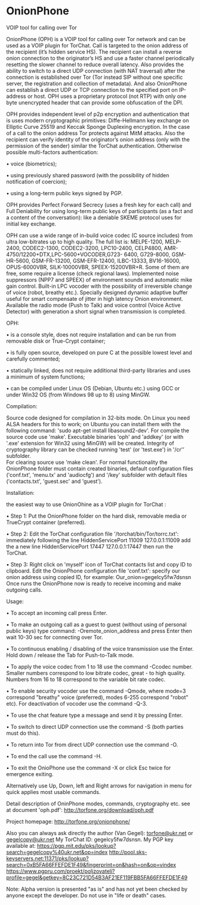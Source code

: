 OnionPhone
==========

VOIP tool for calling over Tor

OnionPhone (OPH) is a VOIP tool for calling over Tor network and can be used as a VOIP plugin for TorChat. Call is targeted to the onion address of the recipient (it’s hidden service HS). The recipient can install a reverse onion connection to the originator’s HS and use a faster channel periodically resetting the slower channel to reduce overall latency. 
Also provides the ability to switch to a direct UDP connection (with NAT traversal) after the connection is established over Tor (Tor instead SIP without one specific server, the registration and collection of metadata). And also OnionPhone can establish a direct UDP or TCP connection to the specified port on IP-address or host. 
OPH uses a proprietary protocol (not RTP) with only one byte unencrypted header that can provide some obfuscation of the DPI. 

OPH provides independent level of p2p encryption and authentication that is uses modern cryptographic primitives: Diffe-Hellmann key exchange on Elliptic Curve 25519 and Keccak Sponge Duplexing encryption. In the case of a call to the onion address Tor protects against MitM attacks. Also the recipient can verify identity of the originator’s onion address (only with the permission of the sender) similar the TorChat authentication. Otherwise possible multi-factors authentication: 

• voice (biometrics);

• using previously shared password (with the possibility of hidden notification of coercion); 

• using a long-term public keys signed by PGP. 

OPH provides Perfect Forward Secrecy (uses a fresh key for each call) and Full Deniability for using long-term public keys of participants (as a fact and a content of the conversation): like a deniable SKEME protocol uses for initial key exchange. 

OPH can use a wide range of in-build voice codec (C source includes) from ultra low-bitrates up to high quality. The full list is: MELPE-1200, MELP-2400, CODEC2-1300, CODEC2-3200, LPC10-2400, CELP4800, AMR-4750/12200+DTX,LPC-5600+VOCODER,G723- 6400, G729-8000, GSM-HR-5600, GSM-FR-13200, GSM-EFR-12400, ILBC-13333, BV16-16000, OPUS-6000VBR, SILK-10000VBR, SPEEX-15200VBR+R. Some of them are free, some require a license (check regional laws). Implemented noise suppressors (NPP7 and SPEEX) of environment sounds and automatic mike gain control. Built-in LPC vocoder with the possibility of irreversible change of voice (robot, breathy etc.). Specially designed dynamic adaptive buffer useful for smart compensate of jitter in high latency Onion environment. Available the radio mode (Push to Talk) and voice control (Voice Active Detector) with generation a short signal when transmission is completed.  

OPH:

• is a console style, does not require installation and can be run from removable disk or True-Crypt container; 

• is fully open source, developed on pure C at the possible lowest level and carefully commented;

• statically linked, does not require additional third-party libraries and uses a minimum of system functions;

• can be compiled under Linux OS (Debian, Ubuntu etc.) using GCC or under Win32 OS (from Windows 98 up to 8) using MinGW. 

Compilation: 

Source code designed for compilation in 32-bits mode. On Linux you need ALSA headers for this to work; on Ubuntu you can install them with the following command: 'sudo apt-get install libasound2-dev'. 
For compile the source code use 'make'. Executable binaries 'oph' and 'addkey' (or with '.exe' extension for Win32  using MinGW) will be created. Integrity of cryptography library can be checked running 'test' (or 'test.exe')  in '/cr'’ subfolder.  
For clearing source use 'make clean'.
For normal functionality the OnionPhone folder must contain created binaries, default configuration files ('conf.txt', 'menu.tx' and 'audiocfg') and '/key' subfolder with default files ('contacts.txt', 'guest.sec' and 'guest').

Installation: 

the easiest way to use OnionOhine as a VOIP plugin for TorChat : 

• Step 1: Put the OnionPhone folder on the hard disk, removable media or TrueCrypt container (preferred).

• Step 2: Edit the TorChat configuration file '/torchat/bin/Tor/torrc.txt': immediately following the line 
	HiddenServicePort 11009 127.0.0.1:11009
add the a new line
	HiddenServicePort 17447 127.0.0.1:17447 
then run the TorChat. 

• Step 3: Right click on 'myself' icon of TorChat contacts list and copy ID to clipboard. Edit the OnionPhone configuration file 'conf.txt': specify our onion address using copied ID, for example: 
	Our_onion=gegelcy5fw7dsnsn 
Once runs the OnionPhone now is ready to receive incoming and make outgoing calls. 

Usage:

• To accept an incoming call press Enter. 

• To make an outgoing call as a guest to guest (without using of personal public keys) type command: 	-Oremote_onion_address
  and press Enter then wait 10-30 sec for connecting over Tor. 
  
• To continuous enabling / disabling of the voice transmission use the Enter. Hold down / release the Tab for Push-to-Talk mode. 

• To apply the voice codec from 1 to 18 use the command -Ccodec number. Smaller numbers correspond to low bitrate codec, great - to high quality. Numbers from 16 to 18 correspond to the variable bit rate codec. 

• To enable security vocoder use the command -Qmode, where mode=3 correspond "breathy" voice (preferred), modes 6-255 correspond "robot" etc). For deactivation of vocoder use the command -Q-3.

• To use the chat feature type a message and send it by pressing Enter.

• To switch to direct UDP connection use the command -S (both parties must do this).

• To return into Tor from direct UDP connection use the command -O.

• To end the call use the command -H. 

• To exit the OnioPhone use the command -X or click Esc twice for emergence exiting.

Alternatively use Up, Down, left and Right arrows for navigation in menu for quick applies most usable commands.
  
Detail description of OninPhone modes, commands, cryptography etc. see at document 'oph.pdf':
http://torfone.org/download/oph.pdf

Project homepage: http://torfone.org/onionphone/

Also you can always ask directly the author (Van Gegel): torfone@ukr.net or gegelcopy@ukr.net
My TorChat ID: gegelcy5fw7dsnsn. 
My PGP key available at: https://pgp.mit.edu/pks/lookup?search=gegelcopy%40ukr.net&op=index 
http://pool.sks-keyservers.net:11371/pks/lookup?search=0xB5FA66FFEFDE1F49&fingerprint=on&hash=on&op=vindex
https://www.pgpru.com/proekt/poljzovateli?profile=gegel&getkey=8C23C721D54B3AF21EF119FBB5FA66FFEFDE1F49

Note: Alpha version is presented "as is" and has not yet been checked by anyone except the developer. Do not use in "life or death" cases.
